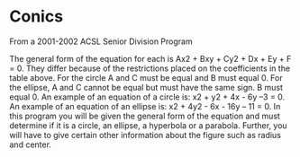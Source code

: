 # Conics

From a 2001-2002 ACSL Senior Division Program

The general form of the equation for each is Ax2 + Bxy + Cy2 + Dx + Ey + F = 0. 
They differ because of the restrictions placed on the coefficients in the table above.
For the circle A and C must be equal and B must equal 0. For the ellipse, A and C cannot 
be equal but must have the same sign. B must equal 0. An example of an equation of a circle is:
x2 + y2 + 4x - 6y –3 = 0. An example of an equation of an ellipse is: x2 + 4y2 - 6x - 16y – 11 = 0. 
In this program you will be given the general form of the equation and must determine if it is a circle,
an ellipse, a hyperbola or a parabola. Further, you will have to give certain other information about the 
figure such as radius and center.
